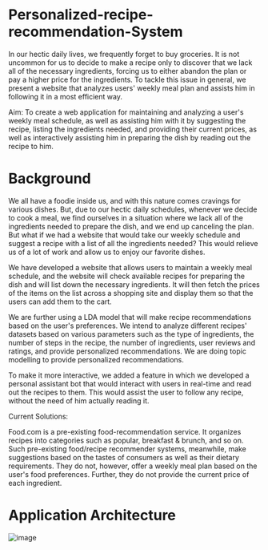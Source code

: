 # Personalized-recipe-recommendation-System

In our hectic daily lives, we frequently forget to buy groceries. It is not uncommon for us to
decide to make a recipe only to discover that we lack all of the necessary ingredients, forcing us
to either abandon the plan or pay a higher price for the ingredients. To tackle this issue in
general, we present a website that analyzes users' weekly meal plan and assists him in following
it in a most efficient way.

Aim: To create a web application for maintaining and analyzing a user's weekly meal schedule,
as well as assisting him with it by suggesting the recipe, listing the ingredients needed, and
providing their current prices, as well as interactively assisting him in preparing the dish by
reading out the recipe to him.

# Background

We all have a foodie inside us, and with this nature comes cravings for various dishes. But, due
to our hectic daily schedules, whenever we decide to cook a meal, we find ourselves in a
situation where we lack all of the ingredients needed to prepare the dish, and we end up
canceling the plan. But what if we had a website that would take our weekly schedule and
suggest a recipe with a list of all the ingredients needed? This would relieve us of a lot of work
and allow us to enjoy our favorite dishes.

We have developed a website that allows users to maintain a weekly meal schedule, and the
website will check available recipes for preparing the dish and will list down the necessary
ingredients. It will then fetch the prices of the items on the list across a shopping site and
display them so that the users can add them to the cart.

We are further using a LDA model that will make recipe recommendations based on the user's
preferences. We intend to analyze different recipes' datasets based on various parameters such
as the type of ingredients, the number of steps in the recipe, the number of ingredients, user
reviews and ratings, and provide personalized recommendations. We are doing topic modelling
to provide personalized recommendations.

To make it more interactive, we added a feature in which we developed a personal assistant bot
that would interact with users in real-time and read out the recipes to them. This would assist
the user to follow any recipe, without the need of him actually reading it.

Current Solutions:

Food.com is a pre-existing food-recommendation service. It organizes recipes into categories
such as popular, breakfast & brunch, and so on. Such pre-existing food/recipe recommender
systems, meanwhile, make suggestions based on the tastes of consumers as well as their dietary
requirements. They do not, however, offer a weekly meal plan based on the user's food
preferences. Further, they do not provide the current price of each ingredient.

# Application Architecture

![image](https://user-images.githubusercontent.com/85038944/126919028-ab7d4e5a-af02-4a5d-9570-c05c4c76d478.png)


